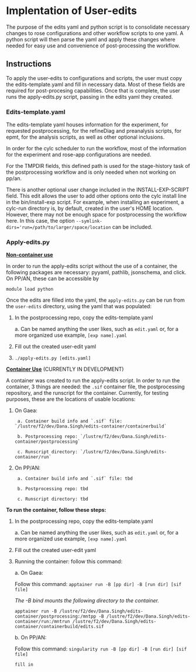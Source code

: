 # Implentation of User-edits

The purpose of the edits yaml and python script is to consolidate necessary changes to rose configurations and other workflow scripts to one yaml. A python script will then parse the yaml and apply these changes where needed for easy use and convenience of post-processing the workflow.

## Instructions
To apply the user-edits to configurations and scripts, the user must copy the edits-template.yaml and fill in necessary data. Most of these fields are required for post-procesing capabilities. Once that is complete, the user runs the apply-edits.py script, passing in the edits yaml they created.

### Edits-template.yaml
The edits-template yaml houses information for the experiment, for requested postprocessing, for the refineDiag and preanalysis scripts, for epmt, for the analysis scripts, as well as other optional inclusions. 

In order for the cylc scheduler to run the workflow, most of the information for the experiment and rose-app configurations are needed.

For the TMPDIR fields, this defined path is used for the stage-history task of the postprocessing workflow and is only needed when not working on pp/an. 

There is another optional user change included in the INSTALL-EXP-SCRIPT field. This edit allows the user to add other options onto the cylc install line in the bin/install-exp script. For example, when installing an experiment, a cylc-run directory is, by default, created in the user's HOME location. However, there may not be enough space for postprocessing the workflow here. In this case, the option `--symlink-dirs='run=/path/to/larger/space/location` can be included.

### Apply-edits.py
<ins>**Non-container use**</ins>

In order to run the apply-edits script without the use of a container, the following packages are necessary: pyyaml, pathlib, jsonschema, and click. On PP/AN, these can be accessible by 

`module load python`

Once the edits are filled into the yaml, the `apply-edits.py` can be run from the `user-edits` directory, using the yaml that was populated:

1) In the postprocessing repo, copy the edits-template.yaml
	
	a. Can be named anything the user likes, such as `edit.yaml` or, for a more organized use example, `[exp name].yaml`  

2) Fill out the created user-edit yaml
3) `./apply-edits.py [edits.yaml]`

<ins>**Container Use**</ins> (CURRENTLY IN DEVELOPMENT)

A container was created to run the apply-edits script. In order to run the container, 3 things are needed: the `.sif` container file, the postprocessing repository, and the runscript for the container. Currently, for testing purposes, these are the locations of usable locations:

1) On Gaea:
	
		a. Container build info and `.sif` file: `/lustre/f2/dev/Dana.Singh/edits-container/containerbuild`
	
		b. Postprocessing repo: `/lustre/f2/dev/Dana.Singh/edits-container/postprocessing` 
	
		c. Runscript directory: `/lustre/f2/dev/Dana.Singh/edits-container/run`

1) On PP/AN:
	
		a. Container build info and `.sif` file: tbd
	
		b. Postprocessing repo: tbd
	
		c. Runscript directory: tbd

**To run the container, follow these steps:**

1) In the postprocessing repo, copy the edits-template.yaml
	
	a. Can be named anything the user likes, such as `edit.yaml` or, for a more organized use example, `[exp name].yaml`  

2) Fill out the created user-edit yaml
3) Running the container: follow this command:
	
	a. On Gaea: 

	Follow this command: `apptainer run -B [pp dir] -B [run dir] [sif file]`

	*The -B bind mounts the following directory to the container.*
		
	```
	apptainer run -B /lustre/f2/dev/Dana.Singh/edits-container/postprocessing:/mntpp -B /lustre/f2/dev/Dana.Singh/edits-container/run:/mntrun /lustre/f2/dev/Dana.Singh/edits-container/containerbuild/edits.sif
	```
	
	b. On PP/AN: 

	Follow this command: `singularity run -B [pp dir] -B [run dir] [sif file]`
		
	```
	fill in 
	```
